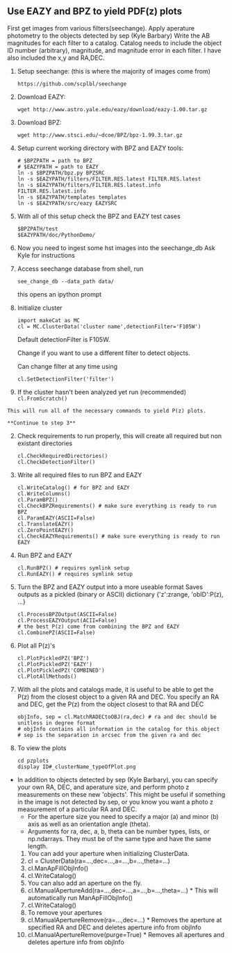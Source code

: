## Use EAZY and BPZ to yield PDF(z) plots

First get images from various filters(seechange). Apply aperature photometry to the objects detected by sep (Kyle Barbary)
Write the AB magnitudes for each filter to a catalog. Catalog needs to include the object ID number (arbitrary), magnitude, and magnitude error in each filter. I have also included the x,y and RA,DEC.

1. Setup seechange: (this is where the majority of images come from)
    ```
    https://github.com/scplbl/seechange
    ```

2. Download EAZY:
    ```
    wget http://www.astro.yale.edu/eazy/download/eazy-1.00.tar.gz
    ```

3. Download BPZ:
    ```
    wget http://www.stsci.edu/~dcoe/BPZ/bpz-1.99.3.tar.gz
    ```

4. Setup current working directory with BPZ and EAZY tools:
    ```
    # $BPZPATH = path to BPZ
    # $EAZYPATH = path to EAZY
    ln -s $BPZPATH/bpz.py BPZSRC
    ln -s $EAZYPATH/filters/FILTER.RES.latest FILTER.RES.latest
    ln -s $EAZYPATH/filters/FILTER.RES.latest.info FILTER.RES.latest.info
    ln -s $EAZYPATH/templates templates
    ln -s $EAZYPATH/src/eazy EAZYSRC
    ```

5. With all of this setup check the BPZ and EAZY test cases
    ```
    $BPZPATH/test
    $EAZYPATH/doc/PythonDemo/
    ```
6. Now you need to ingest some hst images into the seechange_db
    Ask Kyle for instructions

7. Access seechange database
    from shell, run
    ```
    see_change_db --data_path data/
    ```
    this opens an ipython prompt
    
8. Initialize cluster
    ```
    import makeCat as MC
    cl = MC.ClusterData('cluster name',detectionFilter='F105W')
    ```
    Default detectionFilter is F105W.
    
    Change if you want to use a different filter to detect objects.
    
    Can change filter at any time using
    ```
    cl.SetDetectionFilter('filter')
    ```

  1. If the cluster hasn't been analyzed yet run (recommended)
    ```
    cl.FromScratch()
    ```
    
    This will run all of the necessary commands to yield P(z) plots.
    
    **Continue to step 3**
    
  2. Check requirements to run properly, this will create all required but non existant directories
        ```
        cl.CheckRequiredDirectories()
        cl.CheckDetectionFilter()
        ```
        
  3. Write all required files to run BPZ and EAZY
        ```
        cl.WriteCatalog() # for BPZ and EAZY
        cl.WriteColumns()
        cl.ParamBPZ()
        cl.CheckBPZRequirements() # make sure everything is ready to run BPZ
        cl.ParamEAZY(ASCII=False)
        cl.TranslateEAZY()
        cl.ZeroPointEAZY()
        cl.CheckEAZYRequirements() # make sure everything is ready to run EAZY
        ```
        
  4. Run BPZ and EAZY
        ```
        cl.RunBPZ() # requires symlink setup
        cl.RunEAZY() # requires symlink setup
        ```
        
  5. Turn the BPZ and EAZY output into a more useable format
        Saves outputs as a pickled (binary or ASCII) dictionary
        {'z':zrange, 'obID':P(z), ...}
        ```
        cl.ProcessBPZOutput(ASCII=False)
        cl.ProcessEAZYOutput(ACII=False)
        # the best P(z) come from combining the BPZ and EAZY
        cl.CombinePZ(ASCII=False)
        ```
        
  6. Plot all P(z)'s
        ```
        cl.PlotPickledPZ('BPZ')
        cl.PlotPickledPZ('EAZY')
        cl.PlotPickledPZ('COMBINED')
        cl.PlotAllMethods()
        ```

9. With all the plots and catalogs made, it is useful to be able to get the P(z)
    from the closest object to a given RA and DEC.
    You specify an RA and DEC, get the P(z) from the object closest to that RA and DEC
    ```
    objInfo, sep = cl.MatchRADECtoOBJ(ra,dec) # ra and dec should be unitless in degree format
    # objInfo contains all information in the catalog for this object
    # sep is the separation in arcsec from the given ra and dec
    ```
    
10. To view the plots
    ```
    cd pzplots
    display ID#_clusterName_typeOfPlot.png
    ```

* In addition to objects detected by sep (Kyle Barbary), you can specify your own RA, DEC, and aperature size, and perform photo z measurements on these new 'objects'. This might be useful if something in the image is not detected by sep, or you know you want a photo z measurement of a particular RA and DEC.
  * For the aperture size you need to specify a major (a) and minor (b) axis as well as an orientation angle (theta).
  * Arguments for ra, dec, a, b, theta can be number types, lists, or np.ndarrays. They must be of the same type and have the same length.
  1. You can add your aperture when initializing ClusterData.
    1. cl = ClusterData(ra=...,dec=...,a=...,b=...,theta=...)
    2. cl.ManApFillObjInfo()
    3. cl.WriteCatalog()
  2. You can also add an aperture on the fly.
    1. cl.ManualApertureAdd(ra=...,dec=...,a=...,b=...,theta=...)
      * This will automatically run ManApFillObjInfo()
    2. cl.WriteCatalog()
  3. To remove your apertures
    1. cl.ManualApertureRemove(ra=...,dec=...)
      * Removes the aperture at specified RA and DEC and deletes aperture info from objInfo
    2. cl.ManualApertureRemove(purge=True)
      * Removes all apertures and deletes aperture info from objInfo

